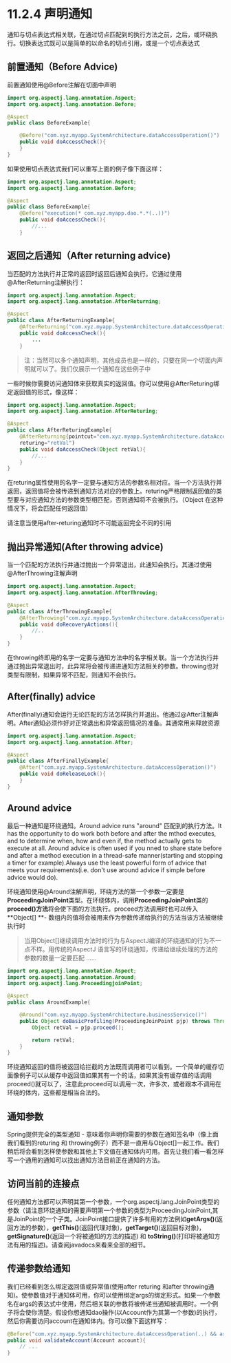 # 11.2.4 声明通知

通知与切点表达式相关联，在通过切点匹配到的执行方法之前，之后，或环绕执行。切换表达式既可以是简单的以命名的切点引用，或是一个切点表达式

## 前置通知（Before Advice\)

前置通知使用@Before注解在切面中声明

```java
import org.aspectj.lang.annotation.Aspect;
import org.aspectj.lang.annotation.Before;

@Aspect
public class BeforeExample{

    @Before("com.xyz.myapp.SystemArchitecture.dataAccessOperation()")
    public void doAccessCheck(){
    }
}
```

如果使用切点表达式我们可以重写上面的例子像下面这样：

```java
import org.aspectj.lang.annotation.Aspect;
import org.aspectj.lang.annotation.Before;

@Aspect
public class BeforeExample{
    @Before("execution(* com.xyz.myapp.dao.*.*(..))")
    public void doAccessCheck(){
        //...
    }
```

## 返回之后通知（After returning advice\)

当匹配的方法执行并正常的返回时返回后通知会执行。它通过使用@AfterReturning注解执行：

```java
import org.aspectj.lang.annotation.Aspect;
import org.aspectj.lang.annotation.AfterReturning;

@Aspect
public class AfterReturningExample{
    @AfterReturning("com.xyz.myapp.SystemArchitecture.dataAccessOperation()")
    public void doAccessCheck(){
        ...
    }
```

> 注：当然可以多个通知声明，其他成员也是一样的，只要在同一个切面内声明就可以了。我们仅展示一个通知在这些例子中

一些时候你需要访问通知体来获取真实的返回值。你可以使用@AfterReturing绑定返回值的形式，像这样：

```java
import org.aspectj.lang.annotation.Aspect;
import org.aspectj.lang.annotation.AfterReturing;

@Aspect
public class AfterReturingExample{
    @AfterReturning{pointcut="com.xyz.myapp.SystemArchitecture.dataAccessOperation()",
    returing="retVal")
    public void doAccessCheck(Object retVal){
        //...
    }
}
```

在returing属性使用的名字一定要与通知方法的参数名相对应。当一个方法执行并返回，返回值将会被传递到通知方法对应的参数上。returing严格限制返回值的类型要与对应通知方法的参数类型相匹配，否则通知将不会被执行。（Object 在这种情况下，将会匹配任何返回值）

请注意当使用after-returing通知时不可能返回完全不同的引用

## 抛出异常通知\(After throwing advice\)

当一个匹配的方法执行并通过抛出一个异常退出，此通知会执行。其通过使用@AfterThrowing注解声明

```java
import org.aspectj.lang.annotation.Aspect;
import org.aspectj.lang.annotation.AfterThrowing;

@Aspect
public class AfterThrowingExample{
    @AfterThrowing("com.xyz.myapp.SystemArchitecture.dataAccessOperation()")
    public void doRecoveryActions(){
        //..
    }
}
```

在throwing终即用的名字一定要与通知方法中的名字相关联。当一个方法执行并通过抛出异常退出时，此异常将会被传递进通知方法相关的参数。throwing也对类型有限制，如果异常不匹配，则通知不会执行。

## After\(finally\) advice

After\(finally\)通知会运行无论匹配的方法怎样执行并退出。他通过@After注解声明。After通知必须作好对正常退出和异常返回情况的准备。其通常用来释放资源

```java
import org.aspectj.lang.annotation.Aspect;
import org.aspectj.lang.annotation.After;

@Aspect
public class AfterFinallyExample{
    @After("com.xyz.myapp.SystemArchitecture.dataAccessOperation()")
    public void doReleaseLock(){
    }
}
```

## Around advice

最后一种通知是环绕通知。Around advice runs "around" 匹配到的执行方法。It has the opportunity to do work both before and after the mthod executes, and to determine when, how and even if, the method actually gets to execute at all. Around advice is often used if you nned to share state before and after a method execution in a thread-safe manner\(starting and stopping a timer for example\).Always use the least powerful form of advice that meets your requirements\(i.e. don't use around advice if simple before advice would do\).

环绕通知使用@Around注解声明，环绕方法的第一个参数一定要是**ProceedingJoinPoint**类型。在环绕体内，调用**ProceedingJoinPoint**类的**proceed\(\)方法**将会使下面的方法执行。proceed方法调用时也可以传入**Object\[\] **- 数组内的值将会被用来作为参数传递给执行的方法当该方法被继续执行时

> 当用Object\[\]继续调用方法时的行为与AspectJ编译的环绕通知的行为不一点不样。用传统的AspectJ 语言写的环绕通知，传递给继续处理的方法的参数的数量一定要匹配  ......

```java
import org.aspectj.lang.annotation.Aspect;
import org.aspectj.lang.annotation.Around;
import org.aspectj.lang.ProceedingjoinPoint;

@Aspect
public class AroundExample{

    @Around("com.xyz.myapp.SystemArchitecture.businessService()")
    public Object doBasicProfiling(ProceedingJoinPoint pjp) throws Throwable{
        Object retVal = pjp.proceed();

        return retVal;
    }
}
```

环绕通知返回的值将被返回给拦截的方法既而调用者可以看到。一个简单的缓存切面像例子可以从缓存中返回值如果其有一个的话，如果其没有缓存值的话调用proceed\(\)就可以了，注意此proceed可以调用一次，许多次，或者跟本不调用在环绕的体内，这些都是相当合法的。

## 通知参数

Spring提供完全的类型通知 - 意味着你声明你需要的参数在通知签名中（像上面我们看到的returing 和 throwing例子）而不是一直用与Object\[\]一起工作。我们稍后将会看到怎样使参数和其他上下文值在通知体内可用。首先让我们看一看怎样写一个通用的通知可以找出通知方法目前正在通知的方法。

## 访问当前的连接点

任何通知方法都可以声明其第一个参数，一个org.aspectj.lang.JoinPoint类型的参数（请注意环绕通知的需要声明第一个参数的类型为ProceedingJoinPoint,其是JoinPoint的一个子类。JoinPoint接口提供了许多有用的方法例如**getArgs\(\)**\(返回方法的参数），**getThis\(\)**\(返回代理对象\)，**getTarget\(\)**\(返回目标对象\)，**getSignature\(\)**\(返回一个将被通知的方法的描述\) 和 **toString\(\)**\(打印将被通知方法有用的描述\)。请查阅javadocs来看来全部的细节。



## 传递参数给通知

我们已经看到怎么绑定返回值或异常值\(使用after returing 和after throwing通知\)。使参数值对于通知体可用，你可以使用绑定args的绑定形式。如果一个参数名在args的表达式中使用，然后相关联的参数将被传递当通知被调用时。一个例子将会使你清楚。假设你想通知dao操作\(以Account作为其第一个参数\)的执行，然后你需要访问account在通知体内。你可以像下面这样写：

```java
@Before("com.xyz.myapp.SystemArchitecture.dataAccessOperation(..) && args(account, ..)")
public void validateAccount(Account account){
    // ...
}
```



